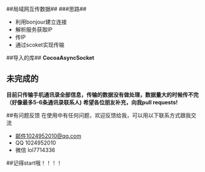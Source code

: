 ##局域网互传数据##
###思路##
- 利用bonjour建立连接
- 解析服务获取IP
- 传IP
- 通过scoket实现传输


##导入的库##
**CocoaAsyncSocket**

## 未完成的
**目前只传输手机通讯录全部信息，传输的数据没有做处理，数据量大的时候传不完（好像最多5-6条通讯录联系人)**
**希望各位朋友补充，向我pull requests!**

##有问题反馈
在使用中有任何问题，欢迎反馈给我，可以用以下联系方式跟我交流
- 邮件1024952010@qq.com
- QQ 1024952010
- 微信 lol7714336

##记得start哦！！！！
